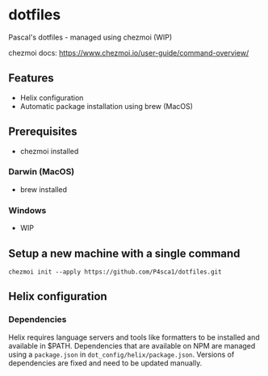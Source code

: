 # dotfiles

Pascal's dotfiles - managed using chezmoi (WIP)

chezmoi docs: https://www.chezmoi.io/user-guide/command-overview/


## Features

- Helix configuration
- Automatic package installation using brew (MacOS)


## Prerequisites

- chezmoi installed

### Darwin (MacOS)

- brew installed

### Windows

- WIP


## Setup a new machine with a single command

`chezmoi init --apply https://github.com/P4sca1/dotfiles.git`


## Helix configuration

### Dependencies

Helix requires language servers and tools like formatters to be installed and available in $PATH.
Dependencies that are available on NPM are managed using a `package.json` in `dot_config/helix/package.json`.
Versions of dependencies are fixed and need to be updated manually.

